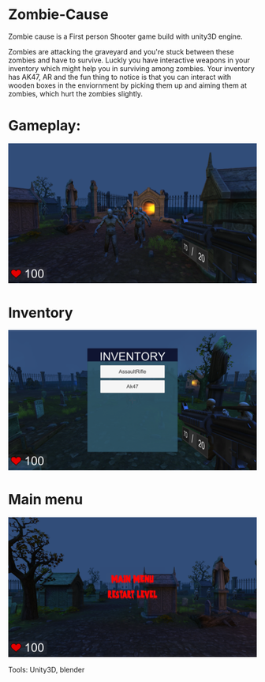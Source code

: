 # Zombie-Cause
Zombie cause is a First person Shooter game build with unity3D engine.

Zombies are attacking the graveyard and you're stuck between these zombies and have to survive. Luckly you have interactive weapons in your inventory which might help you in surviving among zombies. Your inventory has AK47, AR and the fun thing to notice is that you can interact with wooden boxes in the enviornment by picking them up and aiming them at zombies, which hurt the zombies slightly.

# Gameplay:

![Screenshot](Gameplay.png)

# Inventory

![Screenshot](inventory.png)

# Main menu

![Screenshot](Main_menu.png)

Tools: Unity3D, blender  
